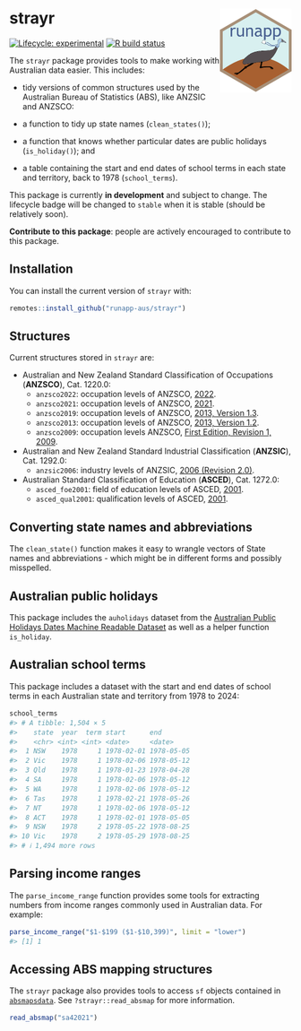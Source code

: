 
<!-- README.md is generated from README.Rmd. Please edit that file -->

# strayr <img src="man/figures/logo.png" align="right" style="height:150px"/>

<!-- badges: start -->

[![Lifecycle:
experimental](https://img.shields.io/badge/lifecycle-experimental-orange.svg)](https://www.tidyverse.org/lifecycle/#experimental)
[![R build
status](https://github.com/runapp-aus/strayr/workflows/R-CMD-check/badge.svg)](https://github.com/runapp-aus/strayr/actions)

<!-- badges: end -->

The `strayr` package provides tools to make working with Australian data
easier. This includes:

- tidy versions of common structures used by the Australian Bureau of
  Statistics (ABS), like ANZSIC and ANZSCO:

- a function to tidy up state names (`clean_states()`);

- a function that knows whether particular dates are public holidays
  (`is_holiday()`); and

- a table containing the start and end dates of school terms in each
  state and territory, back to 1978 (`school_terms`).

This package is currently **in development** and subject to change. The
lifecycle badge will be changed to `stable` when it is stable (should be
relatively soon).

**Contribute to this package**: people are actively encouraged to
contribute to this package.

## Installation

You can install the current version of `strayr` with:

``` r
remotes::install_github("runapp-aus/strayr")
```

## Structures

Current structures stored in `strayr` are:

- Australian and New Zealand Standard Classification of Occupations
  (**ANZSCO**), Cat. 1220.0:
  - `anzsco2022`: occupation levels of ANZSCO,
    [2022](https://www.abs.gov.au/statistics/classifications/anzsco-australian-and-new-zealand-standard-classification-occupations/2022).
  - `anzsco2021`: occupation levels of ANZSCO,
    [2021](https://www.abs.gov.au/statistics/classifications/anzsco-australian-and-new-zealand-standard-classification-occupations/2021).
  - `anzsco2019`: occupation levels of ANZSCO, [2013, Version
    1.3](https://www.abs.gov.au/AUSSTATS/abs@.nsf/allprimarymainfeatures/FCC055588D3EBA19CA2584A8000E7889?opendocument).
  - `anzsco2013`: occupation levels of ANZSCO, [2013, Version
    1.2](https://www.abs.gov.au/AUSSTATS/abs@.nsf/allprimarymainfeatures/4AF138F6DB4FFD4BCA2571E200096BAD?opendocument).
  - `anzsco2009`: occupation levels ANZSCO, [First Edition, Revision 1,
    2009](https://www.abs.gov.au/AUSSTATS/abs@.nsf/DetailsPage/1220.0First%20Edition,%20Revision%201?OpenDocument).
- Australian and New Zealand Standard Industrial Classification
  (**ANZSIC**), Cat. 1292.0:
  - `anzsic2006`: industry levels of ANZSIC, [2006 (Revision
    2.0)](https://www.abs.gov.au/statistics/classifications/australian-and-new-zealand-standard-industrial-classification-anzsic/latest-release).
- Australian Standard Classification of Education (**ASCED**), Cat.
  1272.0:
  - `asced_foe2001`: field of education levels of ASCED,
    [2001](https://www.abs.gov.au/ausstats/abs@.nsf/mf/1272.0).
  - `asced_qual2001`: qualification levels of ASCED,
    [2001](https://www.abs.gov.au/ausstats/abs@.nsf/mf/1272.0).

## Converting state names and abbreviations

The `clean_state()` function makes it easy to wrangle vectors of State
names and abbreviations - which might be in different forms and possibly
misspelled.

## Australian public holidays

This package includes the `auholidays` dataset from the [Australian
Public Holidays Dates Machine Readable
Dataset](https://data.gov.au/data/dataset/australian-holidays-machine-readable-dataset)
as well as a helper function `is_holiday`.

## Australian school terms

This package includes a dataset with the start and end dates of school
terms in each Australian state and territory from 1978 to 2024:

``` r
school_terms
#> # A tibble: 1,504 × 5
#>    state  year  term start      end       
#>    <chr> <int> <int> <date>     <date>    
#>  1 NSW    1978     1 1978-02-01 1978-05-05
#>  2 Vic    1978     1 1978-02-06 1978-05-12
#>  3 Qld    1978     1 1978-01-23 1978-04-28
#>  4 SA     1978     1 1978-02-06 1978-05-12
#>  5 WA     1978     1 1978-02-06 1978-05-12
#>  6 Tas    1978     1 1978-02-21 1978-05-26
#>  7 NT     1978     1 1978-02-06 1978-05-12
#>  8 ACT    1978     1 1978-02-01 1978-05-05
#>  9 NSW    1978     2 1978-05-22 1978-08-25
#> 10 Vic    1978     2 1978-05-29 1978-08-25
#> # ℹ 1,494 more rows
```

## Parsing income ranges

The `parse_income_range` function provides some tools for extracting
numbers from income ranges commonly used in Australian data. For
example:

``` r
parse_income_range("$1-$199 ($1-$10,399)", limit = "lower")
#> [1] 1
```

## Accessing ABS mapping structures

The `strayr` package also provides tools to access `sf` objects
contained in [`absmapsdata`](https://github.com/wfmackey/absmapsdata).
See `?strayr::read_absmap` for more information.

``` r
read_absmap("sa42021")
```

